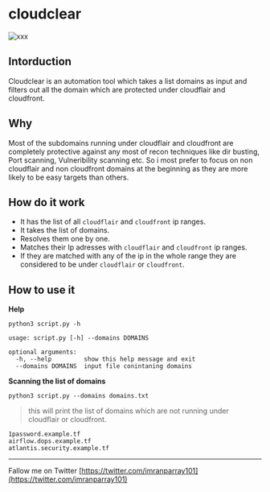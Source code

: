 # cloudclear


![xxx](https://raw.githubusercontent.com/imran-parray/bugbounty_files/master/qqqq.png)

## Intorduction

Cloudclear is an automation tool which takes a list domains as input and filters out all the domain which are protected under cloudflair and cloudfront.


## Why

Most of the subdomains running under cloudflair and cloudfront are completely protective against any most of recon techniques like dir busting, Port scanning, Vulneribility scanning etc. So i most prefer to focus on non cloudflair and non cloudfront domains at the beginning as they are more likely to be easy targets than others.

## How do it work

- It has the list of all `cloudflair` and `cloudfront` ip ranges.
- It takes the list of domains.
- Resolves them one by one.
- Matches their Ip adresses with `cloudflair` and `cloudfront` ip ranges.
- If they are matched with any of the ip in the whole range they are considered to be under `cloudflair` or `cloudfront`.

## How to use it

__Help__

```console
python3 script.py -h
```
```
usage: script.py [-h] --domains DOMAINS

optional arguments:
  -h, --help         show this help message and exit
  --domains DOMAINS  input file conintaning domains

```

__Scanning the list of domains__
```console
python3 script.py --domains domains.txt 
```
> this will print the list of domains which are not running under cloudflair or cloudfront.
```
1password.example.tf
airflow.dops.example.tf
atlantis.security.example.tf
```

---

Fallow me on Twitter [https://twitter.com/imranparray101](https://twitter.com/imranparray101)

